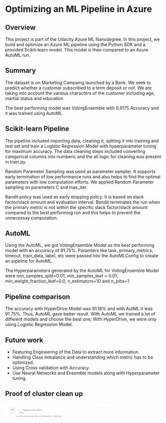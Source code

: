 # Optimizing an ML Pipeline in Azure

## Overview
This project is part of the Udacity Azure ML Nanodegree.
In this project, we build and optimize an Azure ML pipeline using the Python SDK and a provided Scikit-learn model.
This model is then compared to an Azure AutoML run.

## Summary
The dataset is on Marketing Campaing launched by a Bank. We seek to predict whether a customer subscribed to a term deposit or not. We are taking into account the various characters of the customer including age, martial status and education

The best performing model was VotingEnsemble with 0.9175 Accuracy and it was trained using AutoML.

## Scikit-learn Pipeline
The pipeline included importing data, cleaning it, spliting it into training and test set and train a Logistic Regression Model with hyperparameter tuning for maximum accuracy. 
The data cleaning steps included converting categorical columns into numberic and the all logic for cleaning was present in train.py. 

Random Parameter Sampling was used as parameter sampler. It supports early termination of low performance runs and also helps to find the optimal parameters with low computation efforts. We applied Random Parameter sampling on parameters C and max_iter.

Bandit policy was used as early stopping policy. It is based on slack factor/slack amount and evaluation interval. Bandit terminates the run when the primary metric is not within the specific slack factor/slack amount compared to the best performing run and this helps to prevent the unnecessay computation.

## AutoML
Using the AutoML, we got VotingEnsemble Model as the best performing model with an accuracy of 91.75%. Paramters like task, primary_metrics, timeout, train_data, label, etc were passed into the AutoMLConfig to create an pipeline for AutoML.

The Hyperparameters generated by the AutoML for VotingEnsemble Model were min_samples_split=0.01, min_samples_leaf = 0.01, min_weight_fraction_leaf=0.0, n_estimators=10 and n_jobs=1.

## Pipeline comparison
The accuracy with HyperDrive Model was 91.18% and with AutML it was 91.75%. Thus, AutoML gave better result. With AutoML we trained a lot of different models and choose the best one; With HyperDrive, we were only using Logistic Regression Model.  

## Future work
- Featuring Engineering of the Data to extract more information.
- Handling Class Imbalance and understanding which metric has to be optimized.
- Using Cross validation with Accuracy.
- Use Neural Networks and Ensemble models along with Hyperparameter tuning.


## Proof of cluster clean up
![Cluster clean up](cluster_clean_up.PNG)

